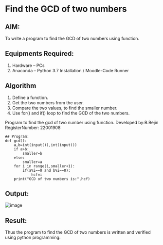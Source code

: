 # Find the GCD of two numbers

## AIM:
To write a program to find the GCD of two numbers using function.

## Equipments Required:
1. Hardware – PCs
2. Anaconda – Python 3.7 Installation / Moodle-Code Runner

## Algorithm
1. Define a function.
2. Get the two numbers from the user.
3. Compare the two values, to find the smaller number.
4. Use for() and if() loop to find the GCD of the two numbers.

Program to find the gcd of two number using function.
Developed by:B.Bejin 
RegisterNumber: 22001908 
```
## Program:
def gcd():
    a,b=int(input()),int(input())
    if a>b:
        smaller=b
    else:
        smaller=a
    for i in range(1,smaller+1):
        if(a%i==0 and b%i==0):
            hcf=i
    print("GCD of two numbers is:",hcf)
```

## Output:
![image](https://user-images.githubusercontent.com/118367518/210138123-1cbcc701-d741-4a8a-be97-a7b7a286ec49.png)


## Result:
Thus the program to find the GCD of two numbers is written and verified using python programming.

